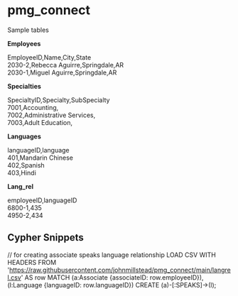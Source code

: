 # pmg_connect

Sample tables

**Employees**

EmployeeID,Name,City,State<br/>
2030-2,Rebecca Aguirre,Springdale,AR<br/>
2030-1,Miguel Aguirre,Springdale,AR<br/>

**Specialties**

SpecialtyID,Specialty,SubSpecialty<br/>
7001,Accounting,<br/>
7002,Administrative Services,<br/>
7003,Adult Education,<br/>


**Languages**

languageID,language<br/>
401,Mandarin Chinese<br/>
402,Spanish<br/>
403,Hindi<br/>

**Lang_rel**

employeeID,languageID<br/>
6800-1,435<br/>
4950-2,434<br/>

## Cypher Snippets
// for creating associate speaks language relationship
LOAD CSV WITH HEADERS FROM 'https://raw.githubusercontent.com/johnmillstead/pmg_connect/main/langrel.csv' AS row
MATCH (a:Associate {associateID: row.employeeID}), (l:Language {languageID: row.languageID})
CREATE (a)-[:SPEAKS]->(l);
